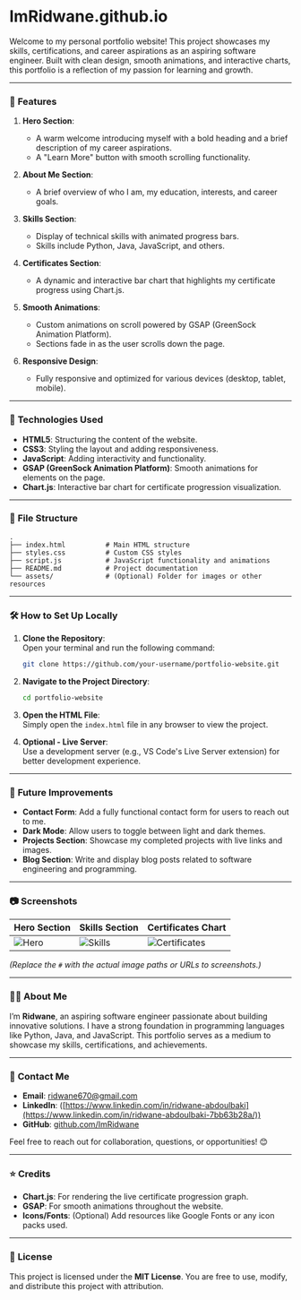 # ImRidwane.github.io
Welcome to my personal portfolio website! This project showcases my skills, certifications, and career aspirations as an aspiring software engineer. Built with clean design, smooth animations, and interactive charts, this portfolio is a reflection of my passion for learning and growth.

---

### 🌟 **Features**

1. **Hero Section**:  
   - A warm welcome introducing myself with a bold heading and a brief description of my career aspirations.  
   - A "Learn More" button with smooth scrolling functionality.

2. **About Me Section**:  
   - A brief overview of who I am, my education, interests, and career goals.  

3. **Skills Section**:  
   - Display of technical skills with animated progress bars.  
   - Skills include Python, Java, JavaScript, and others.

4. **Certificates Section**:  
   - A dynamic and interactive bar chart that highlights my certificate progress using Chart.js.  

5. **Smooth Animations**:  
   - Custom animations on scroll powered by GSAP (GreenSock Animation Platform).  
   - Sections fade in as the user scrolls down the page.

6. **Responsive Design**:  
   - Fully responsive and optimized for various devices (desktop, tablet, mobile).

---

### 🚀 **Technologies Used**

- **HTML5**: Structuring the content of the website.  
- **CSS3**: Styling the layout and adding responsiveness.  
- **JavaScript**: Adding interactivity and functionality.  
- **GSAP (GreenSock Animation Platform)**: Smooth animations for elements on the page.  
- **Chart.js**: Interactive bar chart for certificate progression visualization.  

---

### 📁 **File Structure**

```plaintext
.
├── index.html          # Main HTML structure
├── styles.css          # Custom CSS styles
├── script.js           # JavaScript functionality and animations
├── README.md           # Project documentation
└── assets/             # (Optional) Folder for images or other resources
```

---

### 🛠️ **How to Set Up Locally**

1. **Clone the Repository**:  
   Open your terminal and run the following command:  
   ```bash
   git clone https://github.com/your-username/portfolio-website.git
   ```

2. **Navigate to the Project Directory**:  
   ```bash
   cd portfolio-website
   ```

3. **Open the HTML File**:  
   Simply open the `index.html` file in any browser to view the project.  

4. **Optional - Live Server**:  
   Use a development server (e.g., VS Code's Live Server extension) for better development experience.  

---

### 🎯 **Future Improvements**

- **Contact Form**: Add a fully functional contact form for users to reach out to me.  
- **Dark Mode**: Allow users to toggle between light and dark themes.  
- **Projects Section**: Showcase my completed projects with live links and images.  
- **Blog Section**: Write and display blog posts related to software engineering and programming.  

---

### 📷 **Screenshots**

| **Hero Section**        | **Skills Section**      | **Certificates Chart**   |
|--------------------------|-------------------------|--------------------------|
| ![Hero](#)              | ![Skills](#)           | ![Certificates](#)      |

*(Replace the `#` with the actual image paths or URLs to screenshots.)*

---

### 👨‍💻 **About Me**

I’m **Ridwane**, an aspiring software engineer passionate about building innovative solutions. I have a strong foundation in programming languages like Python, Java, and JavaScript. This portfolio serves as a medium to showcase my skills, certifications, and achievements.

---

### 📧 **Contact Me**

- **Email**: [ridwane670@gmail.com](mailto:ridwane670@gmail.com)  
- **LinkedIn**: ([https://www.linkedin.com/in/ridwane-abdoulbaki](https://www.linkedin.com/in/ridwane-abdoulbaki-7bb63b28a/))  
- **GitHub**: [github.com/ImRidwane](https://github.com/ImRidwane)  

Feel free to reach out for collaboration, questions, or opportunities! 😊

---

### ⭐ **Credits**

- **Chart.js**: For rendering the live certificate progression graph.  
- **GSAP**: For smooth animations throughout the website.  
- **Icons/Fonts**: (Optional) Add resources like Google Fonts or any icon packs used.

---

### 📜 **License**

This project is licensed under the **MIT License**. You are free to use, modify, and distribute this project with attribution.
